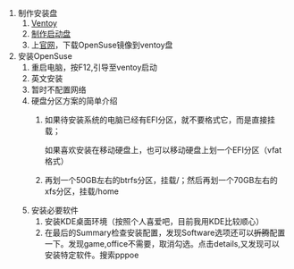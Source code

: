 1. 制作安装盘
   1. [Ventoy](https://www.ventoy.net/cn/download.html "下载ventoy工具")
   2. [制作启动盘](https://www.ventoy.net/cn/doc_start.html)
   3. 上[官网](https://www.opensuse.org/)，下载OpenSuse镜像到ventoy盘
2. 安装OpenSuse
    1. 重启电脑，按F12,引导至ventoy启动
   1. 英文安装
   2. 暂时不配置网络
   3. 硬盘分区方案的简单介绍
      1. 如果待安装系统的电脑已经有EFI分区，就不要格式它，而是直接挂载；

         如果喜欢安装在移动硬盘上，也可以移动硬盘上划一个EFI分区（vfat格式）
      2. 再划一个50GB左右的btrfs分区，挂载/；然后再划一个70GB左右的xfs分区，挂载/home
   4. 安装必要软件
       1. 安装KDE桌面环境（按照个人喜爱吧，目前我用KDE比较顺心）
       2. 在最后的Summary检查安装配置，发现Software选项还可以~~折腾~~配置一下。发现game,office不需要，取消勾选。点击details,又发现可以安装特定软件。搜索pppoe